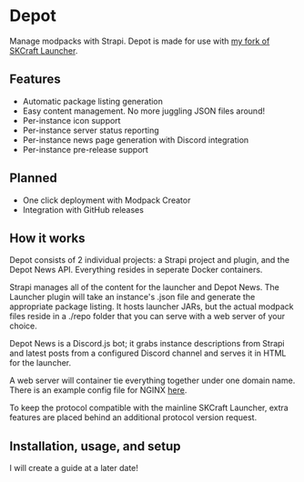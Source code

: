 # Depot
Manage modpacks with Strapi. Depot is made for use with [my fork of SKCraft Launcher](https://github.com/Dasfaust/Launcher).

## Features
- Automatic package listing generation
- Easy content management. No more juggling JSON files around!
- Per-instance icon support
- Per-instance server status reporting
- Per-instance news page generation with Discord integration
- Per-instance pre-release support

## Planned
- One click deployment with Modpack Creator
- Integration with GitHub releases

## How it works
Depot consists of 2 individual projects: a Strapi project and plugin, and the Depot News API. Everything resides in seperate Docker containers.

Strapi manages all of the content for the launcher and Depot News. The Launcher plugin will take an instance's .json file and generate the appropriate package listing. It hosts launcher JARs, but the actual modpack files reside in a ./repo folder that you can serve with a web server of your choice.

Depot News is a Discord.js bot; it grabs instance descriptions from Strapi and latest posts from a configured Discord channel and serves it in HTML for the launcher.

A web server will container tie everything together under one domain name. There is an example config file for NGINX [here](depot.conf).

To keep the protocol compatible with the mainline SKCraft Launcher, extra features are placed behind an additional protocol version request.

## Installation, usage, and setup
I will create a guide at a later date!